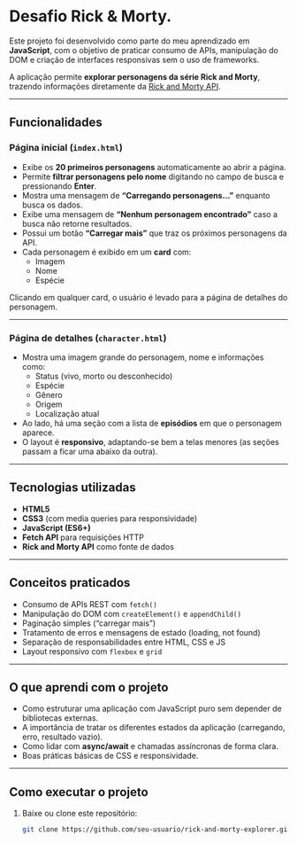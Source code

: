 # Desafio Rick & Morty.

Este projeto foi desenvolvido como parte do meu aprendizado em **JavaScript**, com o objetivo de praticar consumo de APIs, manipulação do DOM e criação de interfaces responsivas sem o uso de frameworks.

A aplicação permite **explorar personagens da série Rick and Morty**, trazendo informações diretamente da [Rick and Morty API](https://rickandmortyapi.com/).

---

## Funcionalidades

### Página inicial (`index.html`)
- Exibe os **20 primeiros personagens** automaticamente ao abrir a página.  
- Permite **filtrar personagens pelo nome** digitando no campo de busca e pressionando **Enter**.  
- Mostra uma mensagem de **“Carregando personagens…”** enquanto busca os dados.  
- Exibe uma mensagem de **“Nenhum personagem encontrado”** caso a busca não retorne resultados.  
- Possui um botão **“Carregar mais”** que traz os próximos personagens da API.  
- Cada personagem é exibido em um **card** com:
  - Imagem  
  - Nome  
  - Espécie  

Clicando em qualquer card, o usuário é levado para a página de detalhes do personagem.

---

### Página de detalhes (`character.html`)
- Mostra uma imagem grande do personagem, nome e informações como:
  - Status (vivo, morto ou desconhecido)
  - Espécie
  - Gênero
  - Origem
  - Localização atual
- Ao lado, há uma seção com a lista de **episódios** em que o personagem aparece.
- O layout é **responsivo**, adaptando-se bem a telas menores (as seções passam a ficar uma abaixo da outra).

---

## Tecnologias utilizadas

- **HTML5**  
- **CSS3** (com media queries para responsividade)  
- **JavaScript (ES6+)**  
- **Fetch API** para requisições HTTP  
- **Rick and Morty API** como fonte de dados  

---

## Conceitos praticados

- Consumo de APIs REST com `fetch()`
- Manipulação do DOM com `createElement()` e `appendChild()`
- Paginação simples (“carregar mais”)
- Tratamento de erros e mensagens de estado (loading, not found)
- Separação de responsabilidades entre HTML, CSS e JS
- Layout responsivo com `flexbox` e `grid`

---

## O que aprendi com o projeto

- Como estruturar uma aplicação com JavaScript puro sem depender de bibliotecas externas.  
- A importância de tratar os diferentes estados da aplicação (carregando, erro, resultado vazio).  
- Como lidar com **async/await** e chamadas assíncronas de forma clara.  
- Boas práticas básicas de CSS e responsividade.  

---

## Como executar o projeto

1. Baixe ou clone este repositório:
   ```bash
   git clone https://github.com/seu-usuario/rick-and-morty-explorer.git
